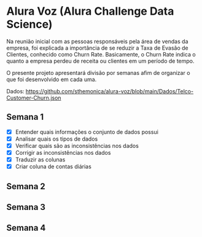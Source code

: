 # Alura Voz (Alura Challenge Data Science)

Na reunião inicial com as pessoas responsáveis pela área de vendas da empresa, foi explicada a importância de se reduzir a Taxa de Evasão de Clientes, conhecido como Churn Rate. Basicamente, o Churn Rate indica o quanto a empresa perdeu de receita ou clientes em um período de tempo.

O presente projeto apresentará divisão por semanas afim de organizar o que foi desenvolvido em cada uma.

Dados: https://github.com/sthemonica/alura-voz/blob/main/Dados/Telco-Customer-Churn.json

## Semana 1
- [x] Entender quais informações o conjunto de dados possui
- [x] Analisar quais os tipos de dados 
- [x] Verificar quais são as inconsistências nos dados
- [x] Corrigir as inconsistências nos dados
- [x] Traduzir as colunas
- [x] Criar coluna de contas diárias

## Semana 2
## Semana 3
## Semana 4
